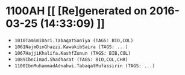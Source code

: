 # 1100AH [[ [Re]generated on 2016-03-25 (14:33:09) ]]

* `1010TamimiDari.TabaqatSaniya (TAGS: BIO,COL)`
* `1061NajmDinGhazzi.KawakibSaira (TAGS: ...)`
* `1067HajjiKhalifa.KashfZunun (TAGS: BIB,COL)`
* `1089IbnCimad.Shadharat (TAGS: BIO,COL,CHR)`
* `1100IbnMuhammadAdnahwi.TabaqatMufassirin (TAGS: ...)`
